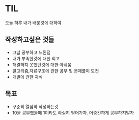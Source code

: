 # TIL
오늘 하루 내가 배운것에 대하여

## 작성하고싶은 것들
- 그날 공부하고 느낀점
- 내가 부족한것에 대한 회고
- 해결하지 못했던것에 대한 아쉬움
- 알고리즘,자료구조에 관한 공부 및 문제풀이 도전
- 개발에 관한 지식

## 목표
- 꾸준히 열심히 작성하는것
- 10을 공부했을때 1이라도 확실히 얻어가자. 어중간하게 공부하지말자
